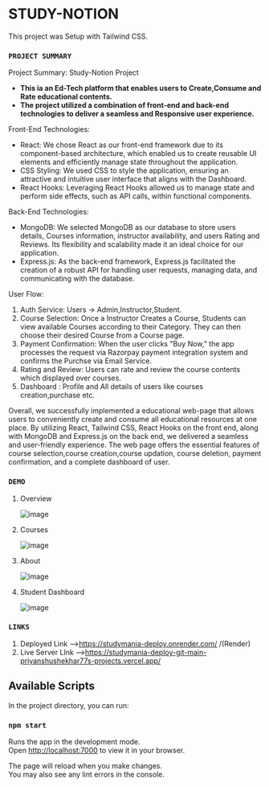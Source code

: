 # STUDY-NOTION

This project was Setup with Tailwind CSS.

### `PROJECT SUMMARY`

Project Summary: Study-Notion Project

- **This ia an Ed-Tech platform that enables users to Create,Consume and Rate educational contents.**
- **The project utilized a combination of front-end and back-end technologies to deliver a seamless and Responsive user experience.**

Front-End Technologies:

- React: We chose React as our front-end framework due to its component-based architecture, which enabled us to create reusable UI elements and efficiently manage state throughout the application.
- CSS Styling: We used CSS to style the application, ensuring an attractive and intuitive user interface that aligns with the Dashboard.
- React Hooks: Leveraging React Hooks allowed us to manage state and perform side effects, such as API calls, within functional components.

Back-End Technologies:

- MongoDB: We selected MongoDB as our database to store users details, Courses information, instructor availability, and users Rating and Reviews. Its flexibility and scalability made it an ideal choice for our application.
- Express.js: As the back-end framework, Express.js facilitated the creation of a robust API for handling user requests, managing data, and communicating with the database.

User Flow:

1. Auth Service: Users -> Admin,Instructor,Student.
2. Course Selection: Once a Instructor Creates a Course, Students can view available Courses according to their Category. They can then choose their desired Course from a Course page.
3. Payment Confirmation: When the user clicks "Buy Now," the app processes the request via Razorpay payment integration system and confirms the Purchse via Email Service.
4. Rating and Review: Users can rate and review the course contents which displayed over courses.
5. Dashboard : Profile and All details of users like courses creation,purchase etc.

Overall, we successfully implemented a educational web-page that allows users to conveniently create and consume all educational resources at one place. By utilizing React, Tailwind CSS, React Hooks on the front end, along with MongoDB and Express.js on the back end, we delivered a seamless and user-friendly experience. The web page offers the essential features of course selection,course creation,course updation, course deletion, payment confirmation, and a complete dashboard of user.

### `DEMO`

1. Overview

   ![image]()

2. Courses

   ![image]()

3. About

   ![image]()

4. Student Dashboard

   ![image]()

### `LINKS`

1. Deployed Link -->https://studymania-deploy.onrender.com/ /(Render)
2. Live Server LInk -->https://studymania-deploy-git-main-priyanshushekhar77s-projects.vercel.app/

## Available Scripts

In the project directory, you can run:

### `npm start`

Runs the app in the development mode.\
Open [http://localhost:7000](http://localhost:3000) to view it in your browser.

The page will reload when you make changes.\
You may also see any lint errors in the console.
